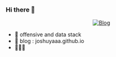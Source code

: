 ### Hi there 👋

<p align="center">
<p align="center">
	<a href="https://blog.csdn.net/weixin_46525641?type=blog"><img src="https://img.shields.io/badge/blog-404+%20joshuyaaa-brightgreen" alt="Blog"></a>
</p>

- 🔭  offensive and data stack
- 👯  blog : joshuyaaa.github.io
- 🧑🏻‍💻 
